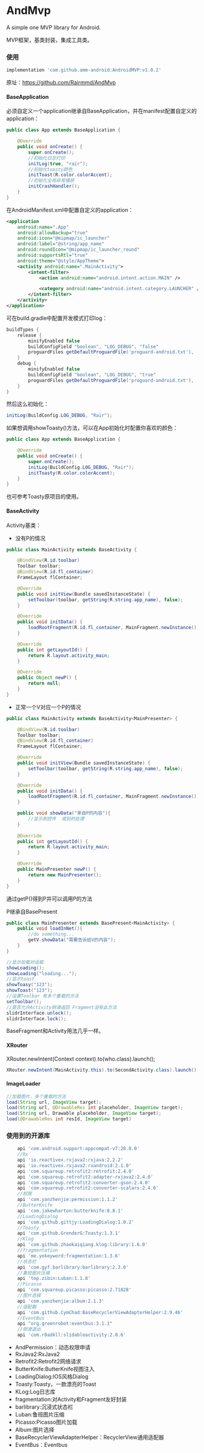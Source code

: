 # AndMvp

A simple one MVP library for Android.

MVP框架，基类封装，集成工具类。

### 使用

```gradle
implementation 'com.github.amm-android:AndroidMVP:v1.0.2'
```
原址：https://github.com/Rairmmd/AndMvp

#### BaseApplication
必须自定义一个application继承自BaseApplication，并在manifest配置自定义的application：
```java
public class App extends BaseApplication {

    @Override
    public void onCreate() {
        super.onCreate();
        //初始化日志打印
        initLog(true, "rair");
        //初始化toasty颜色
        initToast(R.color.colorAccent);
        //初始化全局异常捕获
        initCrashHandler();
    }
}
```
在AndroidManifest.xml中配置自定义的application：
```xml
<application
    android:name=".App"
    android:allowBackup="true"
    android:icon="@mipmap/ic_launcher"
    android:label="@string/app_name"
    android:roundIcon="@mipmap/ic_launcher_round"
    android:supportsRtl="true"
    android:theme="@style/AppTheme">
    <activity android:name=".MainActivity">
        <intent-filter>
            <action android:name="android.intent.action.MAIN" />

            <category android:name="android.intent.category.LAUNCHER" />
        </intent-filter>
    </activity>
</application>

```
可在build.gradle中配置开发模式打印log：
```groovy
buildTypes {
    release {
        minifyEnabled false
        buildConfigField "boolean", "LOG_DEBUG", "false"
        proguardFiles getDefaultProguardFile('proguard-android.txt'), 'proguard-rules.pro'
    }
    debug {
        minifyEnabled false
        buildConfigField "boolean", "LOG_DEBUG", "true"
        proguardFiles getDefaultProguardFile('proguard-android.txt'), 'proguard-rules.pro'
    }
}
```
然后这么初始化：
```java
initLog(BuildConfig.LOG_DEBUG, "Rair");
```
如果想调用showToasty()方法，可以在App初始化时配置你喜欢的颜色：
```java
public class App extends BaseApplication {

    @Override
    public void onCreate() {
        super.onCreate();
        initLog(BuildConfig.LOG_DEBUG, "Rair");
        initToasty(R.color.colorAccent);
    }
}
```
也可参考Toasty原项目的使用。

#### BaseActivity
Activity基类：
* 没有P的情况
```java
public class MainActivity extends BaseActivity {

    @BindView(R.id.toolbar)
    Toolbar toolbar;
    @BindView(R.id.fl_container)
    FrameLayout flContainer;

    @Override
    public void initView(Bundle savedInstanceState) {
        setToolbar(toolbar, getString(R.string.app_name), false);
    }

    @Override
    public void initData() {
        loadRootFragment(R.id.fl_container, MainFragment.newInstance());
    }

    @Override
    public int getLayoutId() {
        return R.layout.activity_main;
    }

    @Override
    public Object newP() {
        return null;
    }
}
```
* 正常一个V对应一个P的情况
```java
public class MainActivity extends BaseActivity<MainPresenter> {

    @BindView(R.id.toolbar)
    Toolbar toolbar;
    @BindView(R.id.fl_container)
    FrameLayout flContainer;

    @Override
    public void initView(Bundle savedInstanceState) {
        setToolbar(toolbar, getString(R.string.app_name), false);
    }

    @Override
    public void initData() {
        loadRootFragment(R.id.fl_container, MainFragment.newInstance());
    }

    public void showData("来自P的内容"){
        //显示到控件  或别的处理
    }
    
    @Override
    public int getLayoutId() {
        return R.layout.activity_main;
    }

    @Override
    public MainPresenter newP() {
        return new MainPresenter();
    }
}
```
通过getP()得到P并可以调用P的方法

P继承自BasePresent<T>
```java
public class MainPresenter extends BasePresent<MainActivity> {
    public void loadInNet(){
        //do something...
        getV.showData("需要告诉给V的内容");
    }
}
```

```java
//显示加载对话框
showLoading();  
showLoading("loading...");
//显示toast
showToasy("123"); 
showToast("123");
//设置Toolbar 有多个重载的方法
setToolbar(); 
//是否允许Activity侧滑返回 Fragment没有此方法
slidrInterface.unlock();  
slidrInterface.lock();
```
BaseFragment和Activity用法几乎一样。

#### XRouter

XRouter.newIntent(Context context).to(who.class).launch();
```java
XRouter.newIntent(MainActivity.this).to(SecondActivity.class).launch();
```
#### ImageLoader
```java
//加载图片，多个重载的方法
load(String url, ImageView target);
load(String url, @DrawableRes int placeholder, ImageView target);
load(String url, Drawable placeholder, ImageView target);
load(@DrawableRes int resId, ImageView target)
```

### 使用到的开源库
```groovy
    api 'com.android.support:appcompat-v7:28.0.0'
    //Rx
    api 'io.reactivex.rxjava2:rxjava:2.2.2'
    api 'io.reactivex.rxjava2:rxandroid:2.1.0'
    api 'com.squareup.retrofit2:retrofit:2.4.0'
    api 'com.squareup.retrofit2:adapter-rxjava2:2.4.0'
    api 'com.squareup.retrofit2:converter-gson:2.4.0'
    api 'com.squareup.retrofit2:converter-scalars:2.4.0'
    //权限
    api 'com.yanzhenjie:permission:1.1.2'
    //ButterKnife
    api 'com.jakewharton:butterknife:8.8.1'
    //LoadingDialog
    api 'com.github.gittjy:LoadingDialog:1.0.2'
    //Toasty
    api 'com.github.GrenderG:Toasty:1.3.1'
    //Klog
    api 'com.github.zhaokaiqiang.klog:library:1.6.0'
    //fragmentation
    api 'me.yokeyword:fragmentation:1.3.6'
    //状态栏
    api 'com.gyf.barlibrary:barlibrary:2.3.0'
    //鲁班图片压缩
    api 'top.zibin:Luban:1.1.8'
    //Picasso
    api 'com.squareup.picasso:picasso:2.71828'
    //图片选择
    api 'com.yanzhenjie:album:2.1.3'
    //适配器
    api 'com.github.CymChad:BaseRecyclerViewAdapterHelper:2.9.46'
    //EventBus
    api "org.greenrobot:eventbus:3.1.1"
    //侧滑退出
    api 'com.r0adkll:slidableactivity:2.0.6'
```
* AndPermission：动态权限申请
* RxJava2:RxJava2
* Retrofit2:Retrofit2网络请求
* ButterKnife:ButterKnife视图注入
* LoadingDialog:IOS风格Dialog
* Toasty:Toasty，一款漂亮的Toast
* KLog:Log日志库
* fragmentation:对Activity和Fragment友好封装
* barlibrary:沉浸式状态栏
* Luban:鲁班图片压缩
* Picasso:Picasso图片加载
* Album:图片选择
* BaseRecyclerViewAdapterHelper：RecyclerView通用适配器
* EventBus：Eventbus
